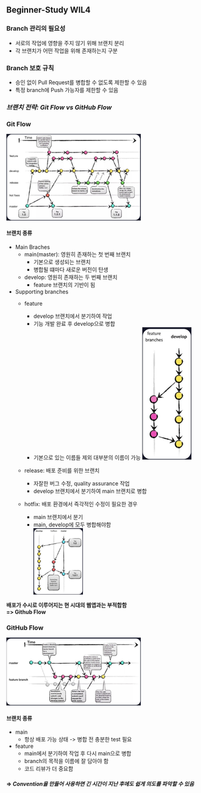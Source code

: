 ## Beginner-Study WIL4

### Branch 관리의 필요성
- 서로의 작업에 영향을 주지 않기 위해 브랜치 분리
- 각 브랜치가 어떤 작업을 위해 존재하는지 구분

### Branch 보호 규칙
- 승인 없이 Pull Request를 병합할 수 없도록 제한할 수 있음
- 특정 branch에 Push 가능자를 제한할 수 있음

### _브랜치 전략: Git Flow vs GitHub Flow_

### Git Flow
<img src="/Week4/gitflow.jpg" width="70%" alt="Git Flow"></img>  

#### 브랜치 종류
- Main Braches
    - main(master): 영원히 존재하는 첫 번째 브랜치
        - 기본으로 생성되는 브랜치
        - 병합될 떄마다 새로운 버전이 탄생
    - develop: 영원히 존재하는 두 번째 브랜치
        - feature 브랜치의 기반이 됨
- Supporting branches
    - feature
        - develop 브랜치에서 분기하여 작업     
        - 기능 개발 완료 후 develop으로 병합    
        - 기본으로 있는 이름들 제외 대부분의 이름이 가능
    <img src="/Week4/feature.jpg" width="30%" alt="feature"></img>  

    - release: 배포 준비를 위한 브랜치
        - 자잘한 버그 수정, quality assurance 작업
        - develop 브랜치에서 분기하여 main 브랜치로 병합
    - hotfix: 배포 환경에서 즉각적인 수정이 필요한 경우
        - main 브랜치에서 분기    
        - main, develop에 모두 병합해야함     
    <img src="/Week4/hotfix.jpg" width="30%" alt="hotfix"></img>  

**배포가 수시로 이루어지는 현 시대의 웹앱과는 부적합함**    
**=> Github Flow**

### GitHub Flow
<img src="/Week4/githubflow.jpg" width="70%" alt="GitHub Flow"></img>  

#### 브랜치 종류
- main
    - 항상 배포 가능 상태 -> 병합 전 충분한 test 필요
- feature
    - main에서 분기하여 작업 후 다시 main으로 병합
    - branch의 목적을 이름에 잘 담아야 함
    - 코드 리뷰가 더 중요함

#### => _Convention을 만들어 사용하면 긴 시간이 지난 후에도 쉽게 의도를 파악할 수 있음_
